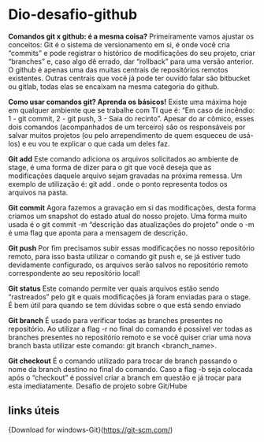 # Dio-desafio-github

**Comandos git x github: é a mesma coisa?**
Primeiramente vamos ajustar os conceitos: Git é o sistema de versionamento em si, é onde você cria “commits” e pode registrar o histórico de modificações do seu projeto, criar “branches” e, caso algo dê errado, dar “rollback” para uma versão anterior. O github é apenas uma das muitas centrais de repositórios remotos existentes. Outras centrais que você já pode ter ouvido falar são bitbucket ou gitlab, todas elas se encaixam na mesma categoria do github.

**Como usar comandos git? Aprenda os básicos!**
Existe uma máxima hoje em qualquer ambiente que se trabalhe com TI que é: “Em caso de incêndio: 1 - git commit, 2 - git push, 3 - Saia do recinto”. Apesar do ar cômico, esses dois comandos (acompanhados de um terceiro) são os responsáveis por salvar muitos projetos (ou pelo arrependimento de quem esqueceu de usá-los) e eu vou te explicar o que cada um deles faz.

**Git add**
Este comando adiciona os arquivos solicitados ao ambiente de stage, é uma forma de dizer para o git que você deseja que as modificações daquele arquivo sejam gravadas na próxima remessa. Um exemplo de utilização é: git add . onde o ponto representa todos os arquivos na pasta.

**Git commit**
Agora fazemos a gravação em si das modificações, desta forma criamos um snapshot do estado atual do nosso projeto. Uma forma muito usada é o git commit -m “descrição das atualizações do projeto” onde o -m é uma flag que aponta para a mensagem de descrição.

**Git push**
Por fim precisamos subir essas modificações no nosso repositório remoto, para isso basta utilizar o comando git push e, se já estiver tudo devidamente configurado, os arquivos serão salvos no repositório remoto correspondente ao seu repositório local!

**Git status**
Este comando permite ver quais arquivos estão sendo “rastreados” pelo git e quais modificações já foram enviadas para o stage. É bem útil para quando se tem dúvidas sobre o que está sendo enviado

**Git branch**
É usado para verificar todas as branches presentes no repositório. Ao utilizar a flag -r no final do comando é possível ver todas as branches presentes no repositório remoto e se você quiser criar uma nova branch basta utilizar este comando: git branch <branch_name>.

**Git checkout**
É o comando utilizado para trocar de branch passando o nome da branch destino no final do comando. Caso a flag -b seja colocada após o “checkout” é possível criar a branch em questão e já trocar para esta imediatamente.
Desafio de projeto sobre Git/Hube
## links úteis 
{Download for windows-Git}(https://git-scm.com/)
